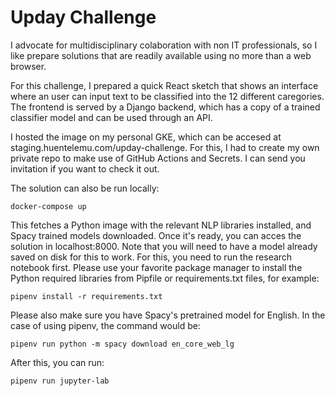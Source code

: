 # Upday Challenge


I advocate for multidisciplinary colaboration with non IT professionals, so I like prepare solutions that are readily available using no more than a web browser.

For this challenge, I prepared a quick React sketch that shows an interface where an user can input text to be classified into the 12 different caregories. The frontend is served by a Django backend, which has a copy of a trained classifier model and can be used through an API. 

I hosted the image on my personal GKE, which can be accesed at staging.huentelemu.com/upday-challenge. For this, I had to create my own private repo to make use of GitHub Actions and Secrets. I can send you invitation if you want to check it out.

The solution can also be run locally:
```
docker-compose up
```

This fetches a Python image with the relevant NLP libraries installed, and Spacy trained models downloaded. Once it's ready, you can acces the solution in localhost:8000. Note that you will need to have a model already saved on disk for this to work. For this, you need to run the research notebook first. Please use your favorite package manager to install the Python required libraries from Pipfile or requirements.txt files, for example:

```
pipenv install -r requirements.txt
```

Please also make sure you have Spacy's pretrained model for English. In the case of using pipenv, the command would be:

```
pipenv run python -m spacy download en_core_web_lg
```

After this, you can run:
```
pipenv run jupyter-lab
```
